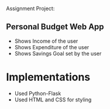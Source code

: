 Assignment Project:

## Personal Budget Web App
- Shows Income of the user
- Shows Expenditure of the user
- Shows Savings Goal set by the user

# Implementations
- Used Python-Flask
- Used HTML and CSS for styling
